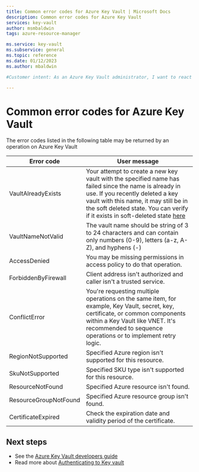 ```yaml
---
title: Common error codes for Azure Key Vault | Microsoft Docs
description: Common error codes for Azure Key Vault
services: key-vault
author: msmbaldwin
tags: azure-resource-manager

ms.service: key-vault
ms.subservice: general
ms.topic: reference
ms.date: 01/12/2023
ms.author: mbaldwin

#Customer intent: As an Azure Key Vault administrator, I want to react to soft-delete being turned on for all key vaults.

---
```


# Common error codes for Azure Key Vault

The error codes listed in the following table may be returned by an operation on Azure Key Vault

| Error code | User message |
|--|--|
| VaultAlreadyExists |  Your attempt to create a new key vault with the specified name has failed since the name is already in use. If you recently deleted a key vault with this name, it may still be in the soft deleted state. You can verify if it exists in soft-deleted state [here](./key-vault-recovery.md?tabs=azure-portal#list-recover-or-purge-a-soft-deleted-key-vault) |
| VaultNameNotValid |  The vault name should be string of 3 to 24 characters and can contain only numbers (0-9), letters (a-z, A-Z), and hyphens (-) |
| AccessDenied |  You may be missing permissions in access policy to do that operation. |
| ForbiddenByFirewall |  Client address isn't authorized and caller isn't a trusted service. |
| ConflictError |  You're requesting multiple operations on the same item, for example, Key Vault, secret, key, certificate, or common components within a Key Vault like VNET. It's recommended to sequence operations or to implement retry logic. |
| RegionNotSupported |  Specified Azure region isn't supported for this resource. |
| SkuNotSupported |  Specified SKU type isn't supported for this resource. |
| ResourceNotFound |  Specified Azure resource isn't found. |
| ResourceGroupNotFound | Specified Azure resource group isn't found. |
| CertificateExpired |  Check the expiration date and validity period of the certificate. |


## Next steps

- See the [Azure Key Vault developers guide](developers-guide.md)
- Read more about [Authenticating to Key vault](authentication.md)
